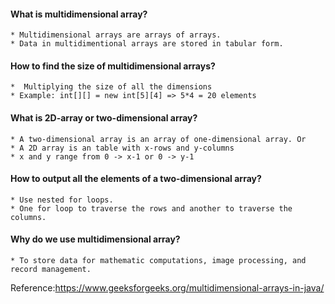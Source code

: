 #### What is multidimensional array?
    * Multidimensional arrays are arrays of arrays.
    * Data in multidimentional arrays are stored in tabular form.
    
#### How to find the size of multidimensional arrays?
    *  Multiplying the size of all the dimensions
    * Example: int[][] = new int[5][4] => 5*4 = 20 elements

#### What is 2D-array or two-dimensional array?
    * A two-dimensional array is an array of one-dimensional array. Or
    * A 2D array is an table with x-rows and y-columns
    * x and y range from 0 -> x-1 or 0 -> y-1

#### How to output all the elements of a two-dimensional array?
    * Use nested for loops. 
    * One for loop to traverse the rows and another to traverse the columns.

#### Why do we use multidimensional array?
    * To store data for mathematic computations, image processing, and record management.
Reference:https://www.geeksforgeeks.org/multidimensional-arrays-in-java/
